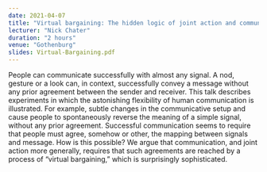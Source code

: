 ```yaml
---
date: 2021-04-07
title: "Virtual bargaining: The hidden logic of joint action and communication"
lecturer: "Nick Chater"
duration: "2 hours"
venue: "Gothenburg"
slides: Virtual-Bargaining.pdf
---
```

People can communicate successfully with almost any signal. A nod, gesture or a look can, in context, successfully convey a message without any prior agreement between the sender and receiver. This talk describes experiments in which the astonishing flexibility of human communication is illustrated. For example, subtle changes in the communicative setup and cause people to spontaneously reverse the meaning of a simple signal, without any prior agreement. Successful communication seems to require that people must agree, somehow or other, the mapping between signals and message. How is this possible? We argue that communication, and joint action more generally, requires that such agreements are reached by a process of “virtual bargaining,” which is surprisingly sophisticated.
